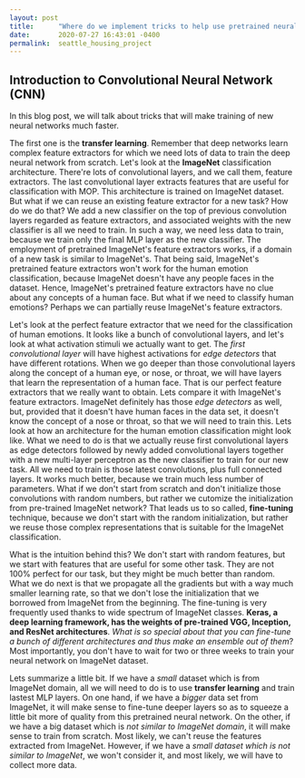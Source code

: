 ```yaml
---
layout: post
title:      "Where do we implement tricks to help use pretrained neural network?"
date:       2020-07-27 16:43:01 -0400
permalink:  seattle_housing_project
---
```



## Introduction to Convolutional Neural Network (CNN)


In this blog post, we will talk about tricks that will make training of new neural networks much faster. 


The first one is the **transfer learning**. Remember that deep networks learn complex feature extractors for which we need lots of data to train the deep neural network from scratch. Let's look at the **ImageNet** classification architecture. There're lots of convolutional layers, and we call them, feature extractors. The last convolutional layer extracts features that are useful for classification with MOP. This architecture is trained on ImageNet dataset. But what if we can reuse an existing feature extractor for a new task? How do we do that? We add a new classifier on the top of previous convolution layers regarded as feature extractors, and associated weights with the new classifier is all we need to train. In such a way, we need less data to train, because we train only the final MLP layer as the new classifier. The employment of pretrained ImageNet's feature extractors works, if a domain of a new task is similar to ImageNet's. That being said, ImageNet's pretrained feature extractors won't work for the human emotion classification, because ImageNet doesn't have any people faces in the dataset. Hence, ImageNet's pretrained feature extractors have no clue about any concepts of a human face. But what if we need to classify human emotions? Perhaps we can partially reuse
ImageNet's feature extractors. 


Let's look at the perfect feature extractor that we need for the classification of human emotions. It looks like a bunch of
convolutional layers, and let's look at what activation stimuli we actually want to get. The *first convolutional layer* will have highest activations for *edge detectors* that have different rotations. When we go deeper than those convolutional
layers along the concept of a human eye, or nose, or throat, we will have layers that learn the representation of a human face. That is our perfect feature extractors that we really want to obtain. Lets compare it with ImageNet's feature extractors. ImageNet definitely has those *edge detectors* as well, but, provided that it doesn't have human faces in the data set, it doesn't know the concept of a nose or throat, so that we will need to train this. Lets look at how an architecture for the human emotion classification might look like. What we need to do is that we actually reuse first convolutional layers as edge detectors followed by newly added convolutional layers together with a new multi-layer perceptron as the new classifier to train for our new task. All we need to train is those latest convolutions, plus full connected layers. It works much better, because we train much less number of parameters. What if we don't start from scratch and don't initialize those convolutions with random numbers, but rather we cutomize the initialization from
pre-trained ImageNet network? That leads us to so called, **fine-tuning** technique, because we don't start with the random initialization, but rather we reuse those complex representations that is suitable for the ImageNet classification. 


What is the intuition behind this? We don't start with random features, but we start with features that are useful for
some other task. They are not 100% perfect for our task, but they might be much better than random. What we do next is that we propagate all the gradients but with a way much smaller learning rate, so that we don't lose the initialization that we borrowed from ImageNet from the beginning. The fine-tuning is very frequently used thanks to wide spectrum of ImageNet classes. **Keras, a deep learning framework, has the weights of pre-trained VGG, Inception, and ResNet architectures**. *What is so special about that you can fine-tune a bunch of different architectures and thus make an ensemble out of them*? Most importantly, you don't have to wait for two or three weeks to train your neural network on ImageNet dataset. 


Lets summarize a little bit. If we have a *small* dataset which is from ImageNet domain, all we will need to do is to use **transfer learning** and train lastest MLP layers. On one hand, if we have a *bigger* data set from ImageNet, it will make sense to fine-tune deeper layers so as to squeeze a little bit more of quality from this pretrained neural network. On the other, if we have a big dataset which is *not similar to ImageNet domain*, it will make sense to train from scratch. Most likely, we can't reuse the features extracted from ImageNet. However, if we have a *small dataset which is not similar to ImageNet*, we won't consider it, and most likely, we will have to collect more data. 

